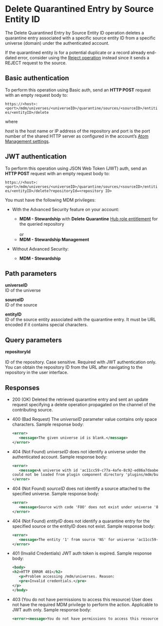 # Delete Quarantined Entry by Source Entity ID 

<head>
  <meta name="guidename" content="DataHub"/>
  <meta name="context" content="GUID-36acae15-5c4f-4359-830e-70eb7ac7d323"/>
</head>


The Delete Quarantined Entry by Source Entity ID operation deletes a quarantine entry associated with a specific source entity ID from a specific universe \(domain\) under the authenticated account.

If the quarantined entity is for a potential duplicate or a record already end-dated error, consider using the [Reject operation](/docs/Atomsphere/Master%20Data%20Hub/REST%20APIs/hub-Reject_Quarantined_Entity_by_Source_Entity_ID_1cdf15e0-91c3-4082-b6b1-90823a59ef9b.md) instead since it sends a REJECT request to the source. 

## Basic authentication

To perform this operation using Basic auth, send an **HTTP POST** request with an empty request body to:

`https://<host>:<port>/mdm/universes/<universeID>/quarantine/sources/<sourceID>/entities/<entityID>/delete`

where  

*host* is the host name or IP address of the repository and port is the port number of the shared HTTP server as configured in the account’s [Atom Management settings](/docs/Atomsphere/Integration/Integration%20management/c-atm-Atom_Management_b38a3a90-d7f6-4df0-8c00-e75a178dfdfa.md).

## JWT authentication

To perform this operation using JSON Web Token (JWT) auth, send an **HTTP POST** request with an empty request body to:

`https://<host>:<port>/mdm/universes/<universeID>/quarantine/sources/<sourceID>/entities/<entityID>/delete?repositoryId=<repository ID>`

You must have the following MDM privileges:

- With the Advanced Security feature on your account:
  - **MDM - Stewardship** with **Delete Quarantine** [Hub role entitlement](/docs/Atomsphere/Master%20Data%20Hub/Getting%20started/t-hub-Creating_Hub_Role_Entitlements_06d21275-b0c6-4854-abef-5782326aa85b.md) for the queried repository <br></br>or
  - **MDM - Stewardship Management**

- Without Advanced Security: 
   - **MDM - Stewardship** 


## Path parameters 

**universeID**  
ID of the universe

**sourceID**  
ID of the source

**entityID**  
ID of the source entity associated with the quarantine entry. It must be URL encoded if it contains special characters.

## Query parameters 

**repositoryId** <br></br>
ID of the repository. Case sensitive. Required with JWT authentication only. You can obtain the repository ID from the URL after navigating to the repository in the user interface.

## Responses 

-   200 \(OK\) Deleted the retrieved quarantine entry and sent an update request specifying a delete operation propagated on the channel of the contributing source.

-   400 \(Bad Request\) The *universeID* parameter value contains only space characters. Sample response body:

    ``` xml
    <error>
       <message>The given universe id is blank.</message>
    </error>
    
    ```

-   404 \(Not Found\) *universeID* does not identify a universe under the authenticated account. Sample response body:

    ``` xml
    <error>
       <message>A universe with id 'ac11cc59-c77a-4afe-8c92-ed86a7daabec' does not exist.</message><message>Universe definition with id 'ac11cc59-c77a-4afe-8c92-ed86a7daabec' 
    could not be loaded from plugin component directory 'plugins/mdm/bundles/ac11cc59-c77a-4afe-8c92-ed86a7daabec'.</message>
    </error>
    
    ```

-   404 \(Not Found\) *sourceID* does not identify a source attached to the specified universe. Sample response body:

    ``` xml
    <error>
       <message>Source with code 'FOO' does not exist under universe '851a6a64-6a88-4916-a5b7-d6a974d54318'.</message>
    </error>
    
    ```

-   404 \(Not Found\) *entityID* does not identify a quarantine entry for the specified source or the entityID does not exist. Sample response body:

    ``` xml
    <error>
       <message>The entity '1' from source 'NS' for universe 'ac11cc59-c77a-4afe-8c92-ed86a7daabec' is not quarantined.</message>
    </error>
    
    ```
- 401 (Invalid Credentials) JWT auth token is expired. Sample response body:
   ```xml
   <body>
   <h2>HTTP ERROR 401</h2>
      <p>Problem accessing /mdm/universes. Reason:
      <pre>Invalid credentials.</pre>
   </p>
   </body>
   ```

- 403 (You do not have permissions to access this resource) User does not have the required MDM privilege to perform the action. Applicable to JWT auth only. Sample response body:

   ```xml
   <error><message>You do not have permissions to access this resource.</message></error>
   ```